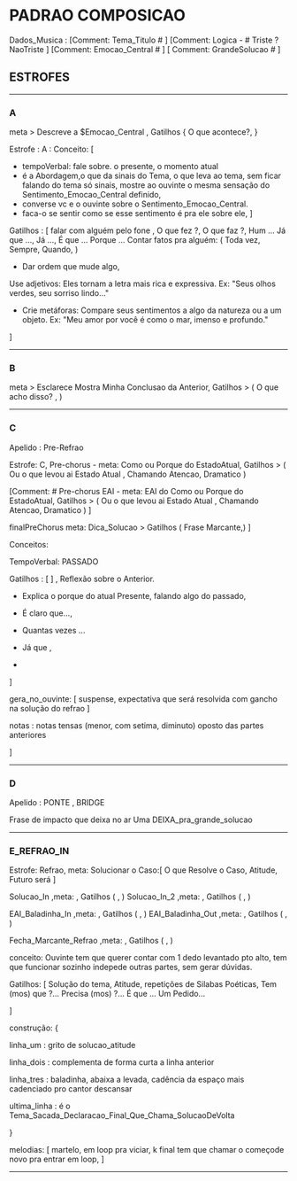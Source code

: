 # PADRAO COMPOSICAO

Dados_Musica :
[Comment: Tema_Titulo #  ]
[Comment: Logica - # Triste ? NaoTriste ]
[Comment: Emocao_Central #  ]
[ Comment: GrandeSolucao  #  ]



## ESTROFES

---

### A

meta > Descreve a $Emocao_Central , Gatilhos { O que acontece?, }

Estrofe : A :
  Conceito: [
  - tempoVerbal: fale sobre. o presente, o momento atual
  - é a Abordagem,o que da sinais do Tema, o que leva ao tema, sem ficar falando do tema só sinais, mostre ao ouvinte o mesma sensação do Sentimento_Emocao_Central definido,
  - converse vc e o ouvinte sobre o Sentimento_Emocao_Central.
  - faca-o se sentir como se esse sentimento é pra ele sobre ele,
]

Gatilhos : [
falar com alguém pelo fone , O que fez ?, O que faz ?,  Hum ...
  Já que ..., Já ...,
  É que ...
  Porque ...
  Contar fatos pra alguém: ( Toda vez, Sempre, Quando, )
- Dar ordem que mude algo,

Use adjetivos: Eles tornam a letra mais rica e expressiva. Ex: "Seus olhos verdes, seu sorriso lindo..."
 * Crie metáforas: Compare seus sentimentos a algo da natureza ou a um objeto. Ex: "Meu amor por você é como o mar, imenso e profundo."

]

---

### B

 meta > Esclarece Mostra Minha Conclusao da Anterior, Gatilhos > ( O que acho disso? , )

---

### C

Apelido : Pre-Refrao

 Estrofe: C,
  Pre-chorus - meta: Como ou Porque do EstadoAtual, Gatilhos > ( Ou o que levou ai Estado Atual , Chamando Atencao, Dramatico  )

  [Comment: # Pre-chorus EAI - meta: EAI do Como ou Porque do EstadoAtual, Gatilhos > ( Ou o que levou ai Estado Atual , Chamando Atencao, Dramatico  ) ]

  finalPreChorus meta: Dica_Solucao > Gatilhos ( Frase Marcante,) ]


Conceitos:

TempoVerbal: PASSADO

Gatilhos : [    ]
, Reflexão sobre o Anterior.
- Explica o porque do atual Presente, falando algo do passado,

- É claro que...,
- Quantas vezes ...
- Já que ,
-
]


gera_no_ouvinte: [ suspense, expectativa que será resolvida com gancho na solução do refrao  ]

notas : notas tensas (menor, com setima, diminuto) oposto das partes anteriores


]

---

### D

Apelido : PONTE , BRIDGE

Frase de impacto que deixa no ar Uma DEIXA_pra_grande_solucao

---

### E_REFRAO_IN

Estrofe: Refrao, meta: Solucionar o Caso:[ O que Resolve o Caso, Atitude, Futuro será ]

  Solucao_In  ,meta: , Gatilhos ( , )
  Solucao_In_2 ,meta: , Gatilhos ( , )

  EAI_Baladinha_In ,meta: , Gatilhos ( , )
  EAI_Baladinha_Out ,meta: , Gatilhos ( , )

  Fecha_Marcante_Refrao ,meta: , Gatilhos ( , )


conceito: Ouvinte tem que querer contar com 1 dedo levantado pto alto, tem que funcionar sozinho indepede outras partes, sem gerar dúvidas.

Gatilhos: [
  Solução do tema,
  Atitude,
  repetições de Silabas Poéticas,
  Tem (mos) que ?...
  Precisa (mos) ?...
  É que ...
  Um Pedido...

]

construção: {

 linha_um : grito de solucao_atitude

 linha_dois : complementa de forma curta a linha anterior

 linha_tres : baladinha, abaixa a levada, cadência da espaço mais cadenciado pro cantor descansar

ultima_linha : é o Tema_Sacada_Declaracao_Final_Que_Chama_SolucaoDeVolta

}

melodias: [  martelo,  em loop pra viciar, k final tem que chamar o começode novo pra entrar em loop, ]

---

